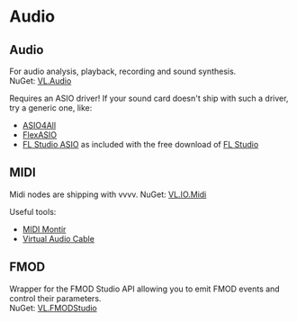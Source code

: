# Audio

## Audio

For audio analysis, playback, recording and sound synthesis.  
NuGet: [VL.Audio](https://www.nuget.org/packages/VL.Audio)

Requires an ASIO driver! If your sound card doesn't ship with such a driver, try a generic one, like: 
* [ASIO4All](http://www.asio4all.org)
* [FlexASIO](https://github.com/dechamps/FlexASIO/releases)
* [FL Studio ASIO](https://www.image-line.com/fl-studio-learning/fl-studio-online-manual/html/envsettings_audio.htm#FLStudioASIO) as included with the free download of [FL Studio](https://www.image-line.com/fl-studio-download)

## MIDI

Midi nodes are shipping with vvvv.
NuGet: [VL.IO.Midi](https://www.nuget.org/packages/VL.IO.Midi/)

Useful tools: 
* [MIDI Montir](https://www.midimonitor.com)
* [Virtual Audio Cable](https://vb-audio.com/Cable/index.htm)

## FMOD 
Wrapper for the FMOD Studio API allowing you to emit FMOD events and control their parameters.  
NuGet: [VL.FMODStudio](https://www.nuget.org/packages/VL.FMODStudio)
